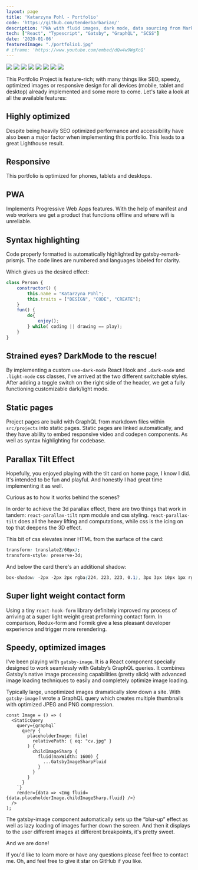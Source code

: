 ```yaml
---
layout: page
title: 'Katarzyna Pohl - Portfolio'
code: 'https://github.com/tenderbarbarian/'
description: 'PWA with fluid images, dark mode, data sourcing from Markdown and through GraphQL'
tech: ["React", "Typescript", "Gatsby", "GraphQL", "SCSS"]
date: '2020-01-06'
featuredImage: "./portfolio1.jpg"
# iframe: 'https://www.youtube.com/embed/dQw4w9WgXcQ'
---
```


<!-- ![portfolioCard](./kpohl.jpg) -->

<p>
    <img src="https://img.shields.io/badge/library-React-blue?style=flat&logo=react" />
    <img src="https://img.shields.io/badge/framework-Gatsby-purple?style=flat&logo=gatsby" />
    <img src="https://img.shields.io/badge/styling-Sass-pink?style=flat&logo=Sass" />
    <img src="https://img.shields.io/badge/backend-GraphQL-navy?style=flat" />
    <img src="https://img.shields.io/badge/module--bundler-Webpack-lightblue?style=flat&logo=webpack" />
    <img src="https://img.shields.io/badge/package--manager-Npm-darkred?style=flat&logo=npm" />
    <img src="https://img.shields.io/badge/deployment-Netlify-aqua?style=flat&logo=Netlify" />
    <img src="https://img.shields.io/badge/versioning-Git-red?style=flat&logo=Git" />
</p>


This Portfolio Project is feature-rich; with many things like SEO, speedy, optimized images or responsive design for all devices (mobile, tablet and desktop) already implemented and some more to come. Let's take a look at all the available features:

## Highly optimized
Despite being heavily SEO optimized performance and accessibility have also been a major factor when implementing this portfolio. This leads to a great Lighthouse result.

## Responsive
This portfolio is optimized for phones, tablets and desktops.

## PWA

Implements Progressive Web Apps features. With the help of manifest and web workers we get a product that functions offline and where wifi is unreliable. 

## Syntax highlighting
Code properly formatted is automatically highlighted by gatsby-remark-prismjs. The code lines are numbered and languages labeled for clarity.

Which gives us the desired effect: 

~~~javascript
class Person {
    constructor() {
        this.name = "Katarzyna Pohl";
        this.traits = ["DESIGN", "CODE", "CREATE"];
    }
    fun() {
        do{
            enjoy();
        } while( coding || drawing == play);
    }
}
~~~


## Strained eyes? DarkMode to the rescue!

By implementing a custom `use-dark-mode` React Hook and `.dark-mode` and `.light-mode` css classes, I've arrived at the two different switchable styles. After adding a toggle switch on the right side of the header, we get a fully functioning customizable dark/light mode. 

## Static pages
Project pages are build with GraphQL from markdown files within `src/projects` into static pages. Static pages are linked automatically, and they have ability to embed responsive video and codepen components. As well as syntax highlighting for codebase.

## Parallax Tilt Effect
Hopefully, you enjoyed playing with the tilt card on home page, I know I did. It's intended to be fun and playful. And honestly I had great time implementing it as well.

Curious as to how it works behind the scenes? 

In order to achieve the 3d parallax effect, there are two things that work in tandem: `react-parallax-tilt`  npm module and css styling. `react-parallax-tilt` does all the heavy lifting and computations, while css is the icing on top that deepens the 3D effect.

This bit of css elevates inner HTML from the surface of the card: 

```css
transform: translateZ(60px);
transform-style: preserve-3d;
```
And below the card there's an additional shadow: 
```css
box-shadow: -2px -2px 2px rgba(224, 223, 223, 0.1), 3px 3px 10px 1px rgba(36, 36, 36, 0.2);
```

## Super light weight contact form

Using a tiny `react-hook-form` library definitely improved my process of arriving at a super light weight great preforming contact form. In comparison, Redux-form and Formik give a less pleasant developer experience and trigger more rerendering.

## Speedy, optimized images

I've been playing with `gatsby-image`. It is a React component specially designed to work seamlessly with Gatsby’s GraphQL queries. It combines Gatsby’s native image processing capabilities (pretty slick) with advanced image loading techniques to easily and completely optimize image loading. 

Typically large, unoptimized images dramatically slow down a site. With `gatsby-image` I wrote a GraphQL query which creates multiple thumbnails with optimized JPEG and PNG compression. 

```JSX
const Image = () => (
  <StaticQuery
    query={graphql`
      query {
        placeholderImage: file(
          relativePath: { eq: "cv.jpg" }
        ) {
          childImageSharp {
            fluid(maxWidth: 1600) {
              ...GatsbyImageSharpFluid
            }
          }
        }
      }
    `}
    render={data => <Img fluid={data.placeholderImage.childImageSharp.fluid} />}
  />
);
```

The gatsby-image component automatically sets up the “blur-up” effect as well as lazy loading of images further down the screen. And then it displays to the user different images at different breakpoints, it's pretty sweet.

And we are done! 

 If you'd like to learn more or have any questions please feel free to contact me.
 Oh, and feel free to give it star on GitHub if you like.

